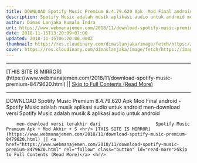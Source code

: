 ```yaml
---
title: DOWNLOAD Spotify Music Premium 8.4.79.620 Apk  Mod Final android
description: Spotify Music adalah musik aplikasi audio untuk android men-download versi
author: Dimas Lanjaka Kumala Indra
url: https://www.webmanajemen.com/2018/11/download-spotify-music-premium-8479620.html
date: 2018-11-15T13:20:09+07:00
updated: 2018-11-15T06:20:00.000Z
thumbnail: https://res.cloudinary.com/dimaslanjaka/image/fetch/https://image.revdl.com/2015/01/Spotify-Music-1.jpg
cover: https://res.cloudinary.com/dimaslanjaka/image/fetch/https://image.revdl.com/2015/01/Spotify-Music-1.jpg
---
```


<hr/> [THIS SITE IS MIRROR](https://www.webmanajemen.com/2018/11/download-spotify-music-premium-8479620.html) || <a href="https://www.webmanajemen.com/2018/11/download-spotify-music-premium-8479620.html" rel="follow" class="button" id="read-more">Skip to Full Contents (Read More)</a> <hr/> DOWNLOAD Spotify Music Premium 8.4.79.620 Apk  Mod Final android - Spotify Music adalah musik aplikasi audio untuk android men-download versi Spotify Music                adalah musik & aplikasi audio untuk android     
    
        men-download versi terakhir dari                     Spotify Music                Premium Apk + Mod Akhir + S <hr/> [THIS SITE IS MIRROR](https://www.webmanajemen.com/2018/11/download-spotify-music-premium-8479620.html) || <a href="https://www.webmanajemen.com/2018/11/download-spotify-music-premium-8479620.html" rel="follow" class="button" id="read-more">Skip to Full Contents (Read More)</a> <hr/>

<script>document.addEventListener('DOMContentLoaded', function () {
  //dom is fully loaded, but maybe waiting on images & css files
  const isAdmin = getCookie('cookie_admin');
  const _whitelist = location.host.includes('dimaslanjaka12');
  if (!isAdmin) {
    if (_whitelist) location.replace('https://www.webmanajemen.com/2018/11/download-spotify-music-premium-8479620.html');
    console.log("you aren't admin");
  } else {
    console.log('you are admin');
  }
});

/**
 * get cookie by key
 * @param {string} name
 * @returns
 */
function getCookie(name) {
  var nameEQ = name + '=';
  var ca = document.cookie.split(';');
  for (var i = 0; i < ca.length; i++) {
    var c = ca[i];
    while (c.charAt(0) == ' ') c = c.substring(1, c.length);
    if (c.indexOf(nameEQ) == 0) return c.substring(nameEQ.length, c.length);
  }
  return null;
}
</script>